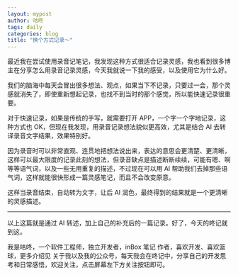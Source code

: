 ```yaml
---
layout: mypost
author: 咕咚
tags: daily
categories: blog
title: "换个方式记录～"
---
```


最近我在尝试使用录音记笔记，我发现这种方式很适合记录灵感，我也看到很多博主在分享怎么用录音记录灵感，今天我就说一下我的感受，以及使用它为什么好。

我们的脑海中每天会冒出很多想法、观点，如果当下不记录，只要过一会，那个灵感就消失了，即使重新想起记录，也找不到当时的那个感觉，所以能快速记录很重要。

对于快速记录，如果是传统的手写，就需要打开 APP，一个字一个字地记录，这种方式也 OK，但现在我发现，用录音记录想法貌似更高效，尤其是结合 AI 去转译录音文字结果，效果特别好。

因为录音时可以非常直观、连贯地把想法说出来，表达的意思会更清楚、更清晰，这样可以最大限度的记录此刻的想法，但录音缺点是描述断断续续，可能有嗯、啊等等语气词，以及一些无用重复的描述，不过现在可以用 AI 帮助我们去掉那些语气词，这样就能很快形成一篇灵感笔记，而且不会改变原意。

这样当录音结束，自动转为文字，让后 AI 润色，最终得到的结果就是一个更清晰的灵感描述。

---

以上这篇就是通过 AI 转述，加上自己的补充后的一篇记录。好了，今天的咚记就到这。

我是咕咚，一个软件工程师，独立开发者，inBox 笔记 作者，喜欢开发、喜欢篮球，更多介绍见 关于我以及我的公众号，每天我会在咚记中，分享自己的开发思考和日常感悟，欢迎关注，点击屏幕左下方关注按钮即可。